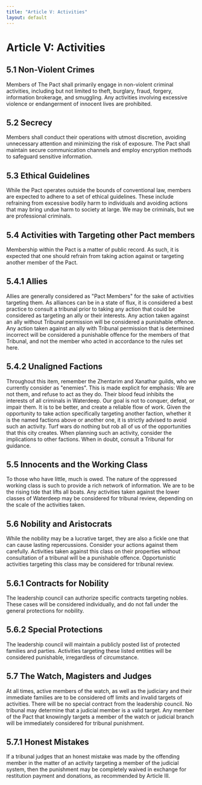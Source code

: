 ```yaml
---
title: "Article V: Activities"
layout: default
---
```

# Article V: Activities

## 5.1 Non-Violent Crimes

Members of The Pact shall primarily engage in non-violent criminal activities, including but not limited to theft, burglary, fraud, forgery, information brokerage, and smuggling. Any activities involving excessive violence or endangerment of innocent lives are prohibited.

## 5.2 Secrecy

Members shall conduct their operations with utmost discretion, avoiding unnecessary attention and minimizing the risk of exposure. The Pact shall maintain secure communication channels and employ encryption methods to safeguard sensitive information.

## 5.3 Ethical Guidelines

While the Pact operates outside the bounds of conventional law, members are expected to adhere to a set of ethical guidelines. These include refraining from excessive bodily harm to individuals and avoiding actions that may bring undue harm to society at large. We may be criminals, but we are professional criminals.

## 5.4 Activities with Targeting other Pact members

Membership within the Pact is a matter of public record. As such, it is expected that one should refrain from taking action against or targeting another member of the Pact.

## 5.4.1 Allies

Allies are generally considered as "Pact Members" for the sake of activities targeting them. As alliances can be in a state of flux, it is considered a best practice to consult a tribunal prior to taking any action that could be considered as targeting an ally or their interests. Any action taken against an ally without Tribunal permission will be considered a punishable offence. Any action taken against an ally with Tribunal permission that is determined incorrect will be considered a punishable offence for the members of that Tribunal, and not the member who acted in accordance to the rules set here.

## 5.4.2 Unaligned Factions

Throughout this item, remember the Zhentarim and Xanathar guilds, who we currently consider as "enemies". This is made explicit for emphasis: We are not them, and refuse to act as they do. Their blood feud inhibits the interests of all criminals in Waterdeep. Our goal is not to conquer, defeat, or impair them. It is to be better, and create a reliable flow of work. Given the opportunity to take action specifically targeting another faction, whether it is the named factions above or another one, it is strictly advised to avoid such an activity. Turf wars do nothing but rob all of us of the opportunities that this city creates. When planning such an activity, consider the implications to other factions. When in doubt, consult a Tribunal for guidance.

## 5.5 Innocents and the Working Class

To those who have little, much is owed. The nature of the oppressed working class is such to provide a rich network of information. We are to be the rising tide that lifts all boats. Any activities taken against the lower classes of Waterdeep may be considered for tribunal review, depending on the scale of the activities taken.

## 5.6 Nobility and Aristocrats

While the nobility may be a lucrative target, they are also a fickle one that can cause lasting repercussions. Consider your actions against them carefully. Activities taken against this class on their properties without consultation of a tribunal will be a punishable offence. Opportunistic activities targeting this class may be considered for tribunal review.

## 5.6.1 Contracts for Nobility

The leadership council can authorize specific contracts targeting nobles. These cases will be considered individually, and do not fall under the general protections for nobility.

## 5.6.2 Special Protections

The leadership council will maintain a publicly posted list of protected families and parties. Activities targeting these listed entities will be considered punishable, irregardless of circumstance.

## 5.7 The Watch, Magisters and Judges

At all times, active members of the watch, as well as the judiciary and their immediate families are to be considered off limits and invalid targets of activities. There will be no special contract from the leadership council. No tribunal may determine that a judicial member is a valid target. Any member of the Pact that knowingly targets a member of the watch or judicial branch will be immediately considered for tribunal punishment.

## 5.7.1 Honest Mistakes

If a tribunal judges that an honest mistake was made by the offending member in the matter of an activity targeting a member of the judicial system, then the punishment may be completely waived in exchange for restitution payment and donations, as recommended by Article III.

